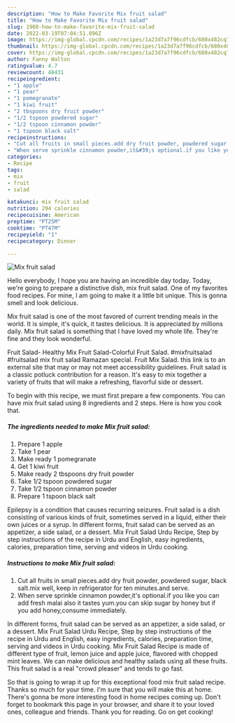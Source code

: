 ```yaml
---
description: "How to Make Favorite Mix fruit salad"
title: "How to Make Favorite Mix fruit salad"
slug: 1908-how-to-make-favorite-mix-fruit-salad
date: 2022-03-19T07:04:51.896Z
image: https://img-global.cpcdn.com/recipes/1a23d7a7f96cdfcb/680x482cq70/mix-fruit-salad-recipe-main-photo.jpg
thumbnail: https://img-global.cpcdn.com/recipes/1a23d7a7f96cdfcb/680x482cq70/mix-fruit-salad-recipe-main-photo.jpg
cover: https://img-global.cpcdn.com/recipes/1a23d7a7f96cdfcb/680x482cq70/mix-fruit-salad-recipe-main-photo.jpg
author: Fanny Walton
ratingvalue: 4.7
reviewcount: 48431
recipeingredient:
- "1 apple"
- "1 pear"
- "1 pomegranate"
- "1 kiwi fruit"
- "2 tbspoons dry fruit powder"
- "1/2 tspoon powdered sugar"
- "1/2 tspoon cinnamon powder"
- "1 tspoon black salt"
recipeinstructions:
- "Cut all fruits in small pieces.add dry fruit powder, powdered sugar, black salt.mix well, keep in refrigerator for ten minutes.and serve."
- "When serve sprinkle cinnamon powder,it&#39;s optional.if you like you can add fresh malai also it tastes yum.you can skip sugar by honey but if you add honey,consume immediately."
categories:
- Recipe
tags:
- mix
- fruit
- salad

katakunci: mix fruit salad 
nutrition: 294 calories
recipecuisine: American
preptime: "PT25M"
cooktime: "PT47M"
recipeyield: "1"
recipecategory: Dinner

---
```



![Mix fruit salad](https://img-global.cpcdn.com/recipes/1a23d7a7f96cdfcb/680x482cq70/mix-fruit-salad-recipe-main-photo.jpg)

Hello everybody, I hope you are having an incredible day today. Today, we're going to prepare a distinctive dish, mix fruit salad. One of my favorites food recipes. For mine, I am going to make it a little bit unique. This is gonna smell and look delicious.

Mix fruit salad is one of the most favored of current trending meals in the world. It is simple, it's quick, it tastes delicious. It is appreciated by millions daily. Mix fruit salad is something that I have loved my whole life. They're fine and they look wonderful.

Fruit Salad- Healthy Mix Fruit Salad-Colorful Fruit Salad. #mixfruitsalad #fruitsalad mix fruit salad Ramazan special. Fruit Mix Salad. this link is to an external site that may or may not meet accessibility guidelines. Fruit salad is a classic potluck contribution for a reason. It&#39;s easy to mix together a variety of fruits that will make a refreshing, flavorful side or dessert.


To begin with this recipe, we must first prepare a few components. You can have mix fruit salad using 8 ingredients and 2 steps. Here is how you cook that.

<!--inarticleads1-->

##### The ingredients needed to make Mix fruit salad:

1. Prepare 1 apple
1. Take 1 pear
1. Make ready 1 pomegranate
1. Get 1 kiwi fruit
1. Make ready 2 tbspoons dry fruit powder
1. Take 1/2 tspoon powdered sugar
1. Take 1/2 tspoon cinnamon powder
1. Prepare 1 tspoon black salt


Epilepsy is a condition that causes recurring seizures. Fruit salad is a dish consisting of various kinds of fruit, sometimes served in a liquid, either their own juices or a syrup. In different forms, fruit salad can be served as an appetizer, a side salad, or a dessert. Mix Fruit Salad Urdu Recipe, Step by step instructions of the recipe in Urdu and English, easy ingredients, calories, preparation time, serving and videos in Urdu cooking. 

<!--inarticleads2-->

##### Instructions to make Mix fruit salad:

1. Cut all fruits in small pieces.add dry fruit powder, powdered sugar, black salt.mix well, keep in refrigerator for ten minutes.and serve.
1. When serve sprinkle cinnamon powder,it&#39;s optional.if you like you can add fresh malai also it tastes yum.you can skip sugar by honey but if you add honey,consume immediately.


In different forms, fruit salad can be served as an appetizer, a side salad, or a dessert. Mix Fruit Salad Urdu Recipe, Step by step instructions of the recipe in Urdu and English, easy ingredients, calories, preparation time, serving and videos in Urdu cooking. Mix Fruit Salad Recipe is made of different type of fruit, lemon juice and apple juice, flavored with chopped mint leaves. We can make delicious and healthy salads using all these fruits. This fruit salad is a real &#34;crowd pleaser&#34; and tends to go fast. 

So that is going to wrap it up for this exceptional food mix fruit salad recipe. Thanks so much for your time. I'm sure that you will make this at home. There's gonna be more interesting food in home recipes coming up. Don't forget to bookmark this page in your browser, and share it to your loved ones, colleague and friends. Thank you for reading. Go on get cooking!
